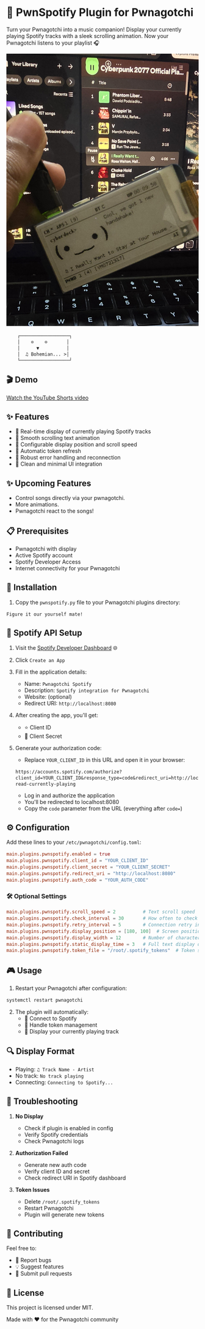 # 🎵 PwnSpotify Plugin for Pwnagotchi

Turn your Pwnagotchi into a music companion! Display your currently playing Spotify tracks with a sleek scrolling animation. Now your Pwnagotchi listens to your playlist 🎧

![PwnSpotify Plugin](pwnspotify.jpg)
```
    ┌──────────────────┐
    │    ⊙    ⊙       │
    │      ▼          │
    │  ♫ Bohemian... >│
    └──────────────────┘
```

## 🎬 Demo

[Watch the YouTube Shorts video](https://youtube.com/shorts/euAg2Y6unZc?si=wvN4OWWJeb4soVpa)

## ✨ Features

- 🔄 Real-time display of currently playing Spotify tracks
- 📱 Smooth scrolling text animation
- 🎯 Configurable display position and scroll speed
- 🔁 Automatic token refresh
- 💪 Robust error handling and reconnection
- 🎨 Clean and minimal UI integration

## ✨ Upcoming Features

- Control songs directly via your pwnagotchi.
- More animations.
- Pwnagotchi react to the songs!

## 📋 Prerequisites

- Pwnagotchi with display
- Active Spotify account
- Spotify Developer Access
- Internet connectivity for your Pwnagotchi

## 🚀 Installation

1. Copy the `pwnspotify.py` file to your Pwnagotchi plugins directory:
```
Figure it our yourself mate!
```

## 🎯 Spotify API Setup

1. Visit the [Spotify Developer Dashboard](https://developer.spotify.com/dashboard) 🌐
2. Click `Create an App`
3. Fill in the application details:
   - Name: `Pwnagotchi Spotify`
   - Description: `Spotify integration for Pwnagotchi`
   - Website: (optional)
   - Redirect URI: `http://localhost:8080`

4. After creating the app, you'll get:
   - ⭐ Client ID
   - 🔑 Client Secret

5. Generate your authorization code:
   - Replace `YOUR_CLIENT_ID` in this URL and open it in your browser:
   ```
   https://accounts.spotify.com/authorize?client_id=YOUR_CLIENT_ID&response_type=code&redirect_uri=http://localhost:8080&scope=user-read-currently-playing
   ```
   - Log in and authorize the application
   - You'll be redirected to localhost:8080
   - Copy the `code` parameter from the URL (everything after `code=`)

## ⚙️ Configuration

Add these lines to your `/etc/pwnagotchi/config.toml`:

```toml
main.plugins.pwnspotify.enabled = true
main.plugins.pwnspotify.client_id = "YOUR_CLIENT_ID"
main.plugins.pwnspotify.client_secret = "YOUR_CLIENT_SECRET"
main.plugins.pwnspotify.redirect_uri = "http://localhost:8080"
main.plugins.pwnspotify.auth_code = "YOUR_AUTH_CODE"
```

### 🛠️ Optional Settings

```toml
main.plugins.pwnspotify.scroll_speed = 2          # Text scroll speed
main.plugins.pwnspotify.check_interval = 30       # How often to check for new tracks (seconds)
main.plugins.pwnspotify.retry_interval = 5        # Connection retry interval (seconds)
main.plugins.pwnspotify.display_position = [180, 100]  # Screen position [x, y]
main.plugins.pwnspotify.display_width = 12        # Number of characters to show
main.plugins.pwnspotify.static_display_time = 3   # Full text display duration (seconds)
main.plugins.pwnspotify.token_file = "/root/.spotify_tokens"  # Token storage location
```

## 🎮 Usage

1. Restart your Pwnagotchi after configuration:
```bash
systemctl restart pwnagotchi
```

2. The plugin will automatically:
   - 🔄 Connect to Spotify
   - 💾 Handle token management
   - 📱 Display your currently playing track

## 🔍 Display Format

- Playing: `♫ Track Name - Artist`
- No track: `No track playing`
- Connecting: `Connecting to Spotify...`

## 🐛 Troubleshooting

1. **No Display**
   - Check if plugin is enabled in config
   - Verify Spotify credentials
   - Check Pwnagotchi logs

2. **Authorization Failed**
   - Generate new auth code
   - Verify client ID and secret
   - Check redirect URI in Spotify dashboard

3. **Token Issues**
   - Delete `/root/.spotify_tokens`
   - Restart Pwnagotchi
   - Plugin will generate new tokens

## 🤝 Contributing

Feel free to:
- 🐛 Report bugs
- 💡 Suggest features
- 🔧 Submit pull requests

## 📄 License

This project is licensed under MIT.

Made with ❤️ for the Pwnagotchi community
